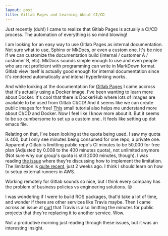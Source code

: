 ```yaml
---
layout: post
title: Gitlab Pages and Learning About CI/CD
---
```


Just recently (duh!) I came to realize that Gitlab Pages is actually a CI/CD process. The automation of everything is so mind blowing!

I am looking for an easy way to use Gitlab Pages as internal documentation. Not sure what to use, Sphinx or MkDocs, or even a custom one. It's be nice if we can customize the documentation build (internal / customer A / customer B, etc). MkDocs sounds simple enough to use and even people who are not proficient with programming can write in MarkDown format. Gitlab view itself is actually good enough for internal documentation since it's rendered automatically and intenal hyperlinking works.

And while looking at the documentation for [Gitlab Pages](https://docs.gitlab.com/ee/user/project/pages/getting_started/pages_from_scratch.html#choose-a-docker-image) I came accross that it's actually using a Docker image. I've been wanting to learn more about Docker. It's cool that there is DockerHub where lots of images are available to be used from Gitlab CI/CD! And it seems like we can create public images for free! [This](https://www.vipinajayakumar.com/continuous-integration-of-latex-projects-with-gitlab-pages.html) small tutorial also helps me understand more about CI/CD and Docker. Now I feel like I know more about it. But it seems to be so cumbersome to set up a custom one.. It feels like setting up dot emacs file.

Relating on that, I've been looking at the quota being used. I saw my quota is 400, but I only see minutes being consumed for one repo, a private one. Apparently Gitlab is limitting public repo's CI minutes to be 50,000 for free plan (Adjusted by 0.008 to the 400 minutes quota), not unlimited anymore (Not sure why our group's quota is still 2000 minutes, though). I was reading [the issue](https://gitlab.com/gitlab-org/gitlab/-/issues/243722) where they're discussing how to implement the limitation. The limitation is [quite recent](https://docs.gitlab.com/ee/subscriptions/gitlab_com/index.html#ci-pipeline-minutes), just 2 weeks ago. I think I should learn on how to setup external runners in AWS.

Working remotely for Gitlab sounds so nice, but I think every company has the problem of business policies vs engineering solutions. :expressionless:

I was wondering if I were to build ROS packages, that'd take a lot of time, and wonder if there are other services like Travis maybe. Then I came across an issue at [curl](https://github.com/curl/curl/issues/7150) that Travis is also limitting the minutes for public projects that they're replacing it to another service. Wow.

Not a productive morning just reading through these issues, but it was an interesting insight.
